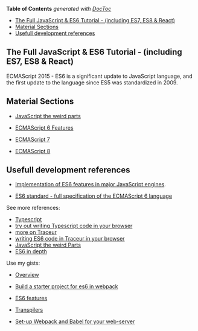 <!-- START doctoc generated TOC please keep comment here to allow auto update -->
<!-- DON'T EDIT THIS SECTION, INSTEAD RE-RUN doctoc TO UPDATE -->
**Table of Contents**  *generated with [DocToc](https://github.com/thlorenz/doctoc)*

- [The Full JavaScript & ES6 Tutorial - (including ES7, ES8 & React)](#the-full-javascript--es6-tutorial---including-es7-es8--react)
- [Material Sections](#material-sections)
- [Usefull development references](#usefull-development-references)

<!-- END doctoc generated TOC please keep comment here to allow auto update -->

## The Full JavaScript & ES6 Tutorial - (including ES7, ES8 & React)
ECMAScript 2015 -  ES6 is a significant update to JavaScript language, and the first update to the language since ES5 was standardized in 2009. 

## Material Sections

- [JavaScript the weird parts](https://github.com/bitaemi/javascript-to-es8/tree/master/javascript-weird-parts/README.md)

- [ECMAScript 6 Features](https://github.com/bitaemi/javascript-to-es8/tree/master/es6-in-depth)

- [ECMAScript 7](https://github.com/bitaemi/javascript-to-es8/tree/master/es7)

- [ECMAScript 8](https://github.com/bitaemi/javascript-to-es8/tree/master/es8)


## Usefull development references
- [Implementation of ES6 features in major JavaScript engines](http://kangax.github.io/es5-compat-table/es6/).

- [ES6 standard - full specification of the ECMAScript 6 language](http://www.ecma-international.org/ecma-262/6.0/)


See more references:
 - [Typescript](http://www.typescriptlang.org)
 - [try out writing Typescript code in your browser](http://www.typescriptlang.org/Playground)
 - [more on Traceur](https://github.com/google/traceur-compiler)
 - [writing ES6 code in Traceur in your browser](https://google.github.io/traceur-compiler/demo/repl.html#)
 - [JavaScript the weird Parts](https://www.udemy.com/understand-javascript/learn/v4/content)
 - [ES6 in depth](https://www.udemy.com/es6-in-depth/learn/v4/overview)

Use my gists:

- [Overview](https://gist.github.com/bitaemi/bfbbe734467d11b1483b9bdb0ef08f2f)

- [Build a starter project for es6 in webpack](https://gist.github.com/bitaemi/d429293325696eb11aaba058fd094f67)

- [ES6 features](https://gist.github.com/bitaemi/f9fd607d0903efe5fe9ac3082153eddb)

- [Transpilers](https://gist.github.com/bitaemi/d0818d10862ac23a751ada7c5521657e)

- [Set-up Webpack and Babel for your web-server](https://gist.github.com/bitaemi/d429293325696eb11aaba058fd094f67)

